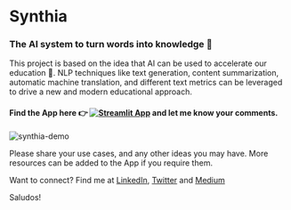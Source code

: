 # Synthia
### The AI system to turn words into knowledge :robot:

This project is based on the idea that AI can be used to accelerate our education :rocket:.
NLP techniques like text generation, content summarization, automatic machine translation, 
and different text metrics can be leveraged to drive a new and modern educational approach.

#### Find the App here :point_right: [![Streamlit App](https://static.streamlit.io/badges/streamlit_badge_black_white.svg)](https://share.streamlit.io/dlopezyse/synthia/main) and let me know your comments.

![synthia-demo](https://user-images.githubusercontent.com/40613836/124684289-26642700-dea5-11eb-99cf-afca7ce8ac1f.gif)

Please share your use cases, and any other ideas you may have. More resources can be added to the App if you require them.

Want to connect? Find me at <a href="https://www.linkedin.com/in/lopezyse">LinkedIn</a>, <a href="https://twitter.com/lopezyse">Twitter</a> and <a href="https://lopezyse.medium.com/">Medium</a>

Saludos!
